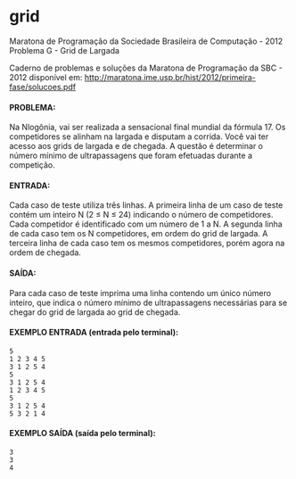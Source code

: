 # grid

Maratona de Programação da Sociedade Brasileira de Computação - 2012
                         Problema G - Grid de Largada

Caderno de problemas e soluções da Maratona de Programação da SBC - 2012 disponível em:
http://maratona.ime.usp.br/hist/2012/primeira-fase/solucoes.pdf

#### PROBLEMA:
Na Nlogônia, vai ser realizada a sensacional final mundial da fórmula 17. Os competidores se alinham na largada e disputam a corrida. Você vai ter acesso aos grids de largada e de chegada. A questão é determinar o número mínimo de ultrapassagens que foram efetuadas durante a competição.

#### ENTRADA:
Cada caso de teste utiliza três linhas. A primeira linha de um caso de teste contém um inteiro N (2 ≤ N ≤ 24) indicando o número de competidores. Cada competidor é identificado com um número de 1 a N. A segunda linha de cada caso tem os N competidores, em ordem do grid de largada. A terceira linha de cada caso tem os mesmos competidores, porém agora na ordem de chegada.

#### SAÍDA:
Para cada caso de teste imprima uma linha contendo um único número inteiro, que indica o número mínimo de ultrapassagens necessárias para se chegar do grid de largada ao grid de chegada.

#### EXEMPLO ENTRADA (entrada pelo terminal):
```
5
1 2 3 4 5
3 1 2 5 4
5
3 1 2 5 4
1 2 3 4 5
5
3 1 2 5 4
5 3 2 1 4
```
#### EXEMPLO SAÍDA (saída pelo terminal):
```
3
3
4
```
